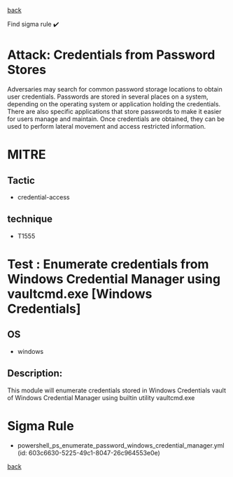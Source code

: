
[back](../index.md)

Find sigma rule :heavy_check_mark: 

# Attack: Credentials from Password Stores 

Adversaries may search for common password storage locations to obtain user credentials. Passwords are stored in several places on a system, depending on the operating system or application holding the credentials. There are also specific applications that store passwords to make it easier for users manage and maintain. Once credentials are obtained, they can be used to perform lateral movement and access restricted information.

# MITRE
## Tactic
  - credential-access


## technique
  - T1555


# Test : Enumerate credentials from Windows Credential Manager using vaultcmd.exe [Windows Credentials]
## OS
  - windows


## Description:
This module will enumerate credentials stored in Windows Credentials vault of Windows Credential Manager using builtin utility vaultcmd.exe

# Sigma Rule
 - powershell_ps_enumerate_password_windows_credential_manager.yml (id: 603c6630-5225-49c1-8047-26c964553e0e)



[back](../index.md)
